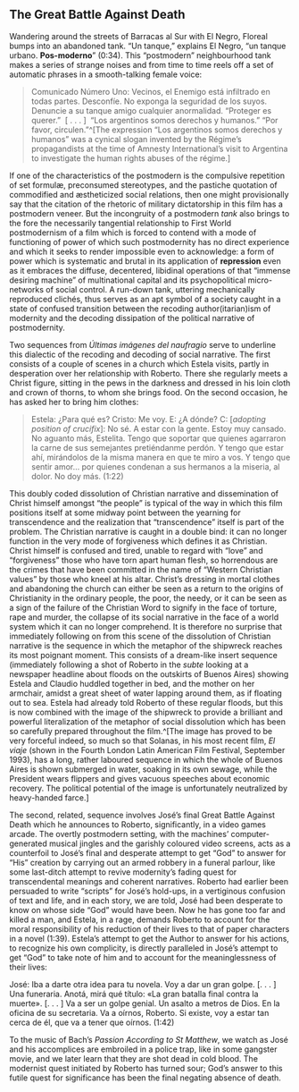 ﻿## The Great Battle Against Death

Wandering around the streets of Barracas al Sur with El Negro, Floreal bumps into an abandoned tank. “Un tanque,” explains El Negro, “un tanque urbano. **Pos-moderno**” (0:34). This “postmodern” neighbourhood tank makes a series of strange noises and from time to time reels off a set of automatic phrases in a smooth-talking female voice:

> Comunicado Número Uno: Vecinos, el Enemigo está infiltrado en todas partes. Desconfíe. No exponga la seguridad de los suyos. Denuncie a su tanque amigo cualquier anormalidad. “Proteger es querer.”  \[ . . . \]  “Los argentinos somos derechos y humanos.” “Por favor, circulen.”^[The expression “Los argentinos somos derechos y humanos” was a cynical slogan invented by the Régime’s propagandists at the time of Amnesty International’s visit to Argentina to investigate the human rights abuses of the régime.]

If one of the characteristics of the postmodern is the compulsive repetition of set formulæ, preconsumed stereotypes, and the pastiche quotation of commodified and æstheticized social relations, then one might provisionally say that the citation of the rhetoric of military dictatorship in this film has a postmodern veneer. But the incongruity of a postmodern *tank* also brings to the fore the necessarily tangential relationship to First World postmodernism of a film which is forced to contend with a mode of functioning of power of which such postmodernity has no direct experience and which it seeks to render impossible even to acknowledge: a form of power which is systematic and brutal in its application of **repression** even as it embraces the diffuse, decentered, libidinal operations of that “immense desiring machine” of multinational capital and its psychopolitical micro-networks of social control. A run-down tank, uttering mechanically reproduced clichés, thus serves as an apt symbol of a society caught in a state of confused transition between the recoding author(itarian)ism of modernity and the decoding dissipation of the political narrative of postmodernity.

Two sequences from *Últimas imágenes del naufragio* serve to underline this dialectic of the recoding and decoding of social narrative. The first consists of a couple of scenes in a church which Estela visits, partly in desperation over her relationship with Roberto. There she regularly meets a Christ figure, sitting in the pews in the darkness and dressed in his loin cloth and crown of thorns, to whom she brings food. On the second occasion, he has asked her to bring him clothes:

> Estela: ¿Para qué es? Cristo: Me voy. E: ¿A dónde? C: \[*adopting position of crucifix*\]: No sé. A estar con la gente. Estoy muy cansado. No aguanto más, Estelita. Tengo que soportar que quienes agarraron la carne de sus semejantes pretiéndanme perdón. Y tengo que estar ahí, mirándolos de la misma manera en que te miro a vos. Y tengo que sentir amor… por quienes condenan a sus hermanos a la miseria, al dolor. No doy más. (1:22)

This doubly coded dissolution of Christian narrative and dissemination of Christ himself amongst “the people” is typical of the way in which this film positions itself at some midway point between the yearning for transcendence and the realization that “transcendence” itself is part of the problem. The Christian narrative is caught in a double bind: it can no longer function in the very mode of forgiveness which defines it as Christian. Christ himself is confused and tired, unable to regard with “love” and “forgiveness” those who have torn apart human flesh, so horrendous are the crimes that have been committed in the name of “Western Christian values” by those who kneel at his altar. Christ’s dressing in mortal clothes and abandoning the church can either be seen as a return to the origins of Christianity in the ordinary people, the poor, the needy, or it can be seen as a sign of the failure of the Christian Word to signify in the face of torture, rape and murder, the collapse of its social narrative in the face of a world system which it can no longer comprehend. It is therefore no surprise that immediately following on from this scene of the dissolution of Christian narrative is the sequence in which the metaphor of the shipwreck reaches its most poignant moment. This consists of a dream-like insert sequence (immediately following a shot of Roberto in the *subte* looking at a newspaper headline about floods on the outskirts of Buenos Aires) showing Estela and Claudio huddled together in bed, and the mother on her armchair, amidst a great sheet of water lapping around them, as if floating out to sea. Estela had already told Roberto of these regular floods, but this is now combined with the image of the shipwreck to provide a brilliant and powerful literalization of the metaphor of social dissolution which has been so carefully prepared throughout the film.^[The image has proved to be very forceful indeed, so much so that Solanas, in his most recent film, *El viaje* (shown in the Fourth London Latin American Film Festival, September 1993), has a long, rather laboured sequence in which the whole of Buenos Aires is shown submerged in water, soaking in its own sewage, while the President wears flippers and gives vacuous speeches about economic recovery. The political potential of the image is unfortunately neutralized by heavy-handed farce.]

The second, related, sequence involves José’s final Great Battle Against Death which he announces to Roberto, significantly, in a video games arcade. The overtly postmodern setting, with the machines’ computer-generated musical jingles and the garishly coloured video screens, acts as a counterfoil to José’s final and desperate attempt to get “God” to answer for “His” creation by carrying out an armed robbery in a funeral parlour, like some last-ditch attempt to revive modernity’s fading quest for transcendental meanings and coherent narratives. Roberto had earlier been persuaded to write “scripts” for José’s hold-ups, in a vertiginous confusion of text and life, and in each story, we are told, José had been desperate to know on whose side “God” would have been. Now he has gone too far and killed a man, and Estela, in a rage, demands Roberto to account for the moral responsibility of his reduction of their lives to that of paper characters in a novel (1:39). Estela’s attempt to get the Author to answer for his actions, to recognize his own complicity, is directly paralleled in José’s attempt to get “God” to take note of him and to account for the meaninglessness of their lives:

José: Iba a darte otra idea para tu novela. Voy a dar un gran golpe. \[. . . \] Una funeraria. Anotá, mirá qué título: «La gran batalla final contra la muerte». \[. . . \] Va a ser un golpe genial. Un asalto a metros de Dios. En la oficina de su secretaria. Va a oírnos, Roberto. Si existe, voy a estar tan cerca de él, que va a tener que oírnos. (1:42)

To the music of Bach’s *Passion According to St Matthew*, we watch as José and his accomplices are embroiled in a police trap, like in some gangster movie, and we later learn that they are shot dead in cold blood. The modernist quest initiated by Roberto has turned sour; God’s answer to this futile quest for significance has been the final negating absence of death.

